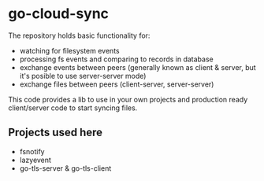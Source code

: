 # go-cloud-sync
The repository holds basic functionality for:
* watching for filesystem events
* processing fs events and comparing to records in database
* exchange events between peers (generally known as client & server, but it's posible to use server-server mode)
* exchange files between peers (client-server, server-server)

This code provides a lib to use in your own projects and production ready client/server code to start syncing files.
<br>
## Projects used here
* fsnotify
* lazyevent
* go-tls-server & go-tls-client
